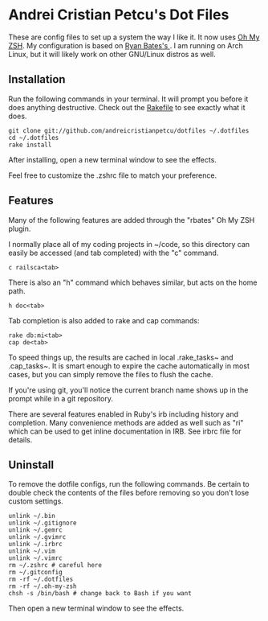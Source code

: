 # Andrei Cristian Petcu's Dot Files

These are config files to set up a system the way I like it. It now uses [Oh My ZSH](https://github.com/robbyrussell/oh-my-zsh). My configuration is based on [Ryan Bates's ](https://github.com/ryanb/dotfiles).
I am running on Arch Linux, but it will likely work on other GNU/Linux distros as well.


## Installation

Run the following commands in your terminal. It will prompt you before it does anything destructive. Check out the [Rakefile](https://github.com/andreicristianpetcu/dotfiles/blob/custom-bash-zsh/Rakefile) to see exactly what it does.

```terminal
git clone git://github.com/andreicristianpetcu/dotfiles ~/.dotfiles
cd ~/.dotfiles
rake install
```

After installing, open a new terminal window to see the effects.

Feel free to customize the .zshrc file to match your preference.


## Features

Many of the following features are added through the "rbates" Oh My ZSH plugin.

I normally place all of my coding projects in ~/code, so this directory can easily be accessed (and tab completed) with the "c" command.

```terminal
c railsca<tab>
```

There is also an "h" command which behaves similar, but acts on the home path.

```terminal
h doc<tab>
```

Tab completion is also added to rake and cap commands:

```
rake db:mi<tab>
cap de<tab>
```

To speed things up, the results are cached in local .rake_tasks~ and .cap_tasks~. It is smart enough to expire the cache automatically in most cases, but you can simply remove the files to flush the cache.

If you're using git, you'll notice the current branch name shows up in the prompt while in a git repository.

There are several features enabled in Ruby's irb including history and completion. Many convenience methods are added as well such as "ri" which can be used to get inline documentation in IRB. See irbrc file for details.


## Uninstall

To remove the dotfile configs, run the following commands. Be certain to double check the contents of the files before removing so you don't lose custom settings.

```
unlink ~/.bin
unlink ~/.gitignore
unlink ~/.gemrc
unlink ~/.gvimrc
unlink ~/.irbrc
unlink ~/.vim
unlink ~/.vimrc
rm ~/.zshrc # careful here
rm ~/.gitconfig
rm -rf ~/.dotfiles
rm -rf ~/.oh-my-zsh
chsh -s /bin/bash # change back to Bash if you want
```

Then open a new terminal window to see the effects.
